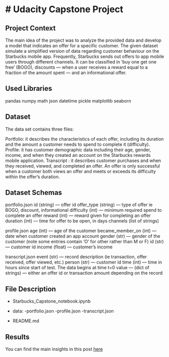 # # Udacity Capstone Project

## Project Context

The main idea of the project was to analyze the provided data and develop a model that indicates an offer for a specific customer. The given dataset simulate a simplified version of data regarding customer behaviour on the Starbucks mobile app. Frequently, Starbucks sends out offers to app mobile users through different channels. It can be classified in ‘buy one get one free’ (BOGO), discounts — when a user receives a reward equal to a fraction of the amount spent — and an informational offer.

## Used Libraries

pandas
numpy
math
json
datetime
pickle
matplotlib
seaborn

## Dataset

The data set contains three files:

Portfolio: it describes the characteristics of each offer, including its duration and the amount a customer needs to spend to complete it (difficulty).
Profile: it has customer demographic data including their age, gender, income, and when they created an account on the Starbucks rewards mobile application.
Transcript : it describes customer purchases and when they received, viewed, and completed an offer. An offer is only successful when a customer both views an offer and meets or exceeds its difficulty within the offer’s duration.

## Dataset Schemas

portfolio.json
  id (string) — offer id
  offer_type (string) — type of offer ie BOGO, discount, informational
  difficulty (int) — minimum required spend to complete an offer
  reward (int) — reward given for completing an offer
  duration (int) — time for offer to be open, in days
  channels (list of strings)

profile.json
age (int) — age of the customer
became_member_on (int) — date when customer created an app account
gender (str) — gender of the customer (note some entries contain ‘O’ for other rather than M or F)
id (str) — customer id
income (float) — customer’s income

transcript.json
event (str) — record description (ie transaction, offer received, offer viewed, etc.)
person (str) — customer id
time (int) — time in hours since start of test. The data begins at time t=0
value — (dict of strings) — either an offer id or transaction amount depending on the record

## File Description

- Starbucks_Capstone_notebook.ipynb

- data:
  -portfolio.json
  -profile.json
  -transcript.json

- README.md


## Results

You can find the main insights in this post [here](https://medium.com/@luizhenriquems/starbucks-mobile-app-exploring-the-engagement-675007ab80ae)
